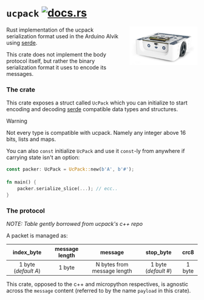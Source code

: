 # `ucpack` [![docs.rs](https://img.shields.io/docsrs/ucpack?style=flat&label=docs.rs&color=%23B7410E)](https://docs.rs/ucpack)

<div align="right" style="display: block; float: right; margin-left: 20px;">
    <img style="width: 180px" align="right" src="./assets/alvik.webp" onerror="this.src='../../../assets/alvik.webp'" />
</div>

Rust implementation of the ucpack serialization format used in the Arduino Alvik using [serde](https://docs.rs/serde).

This crate does not implement the body protocol itself, but rather the binary serialization format it uses
to encode its messages.

### The crate

This crate exposes a struct called `UcPack` which you can initialize to start encoding and decoding [serde](https://docs.rs/serde)
compatible data types and structures.

> [!WARNING]
> Not every type is compatible with ucpack. Namely any integer above 16 bits, lists and maps.

You can also `const` initialize `UcPack` and use it `const`-ly from anywhere if carrying state
isn't an option:
```rust
const packer: UcPack = UcPack::new(b'A', b'#');

fn main() {
    packer.serialize_slice(...); // ecc..
}
```

### The protocol
_NOTE: Table gently borrowed from ucpack's c++ repo_

A packet is managed as:

| index_byte           | message length | message                     | stop_byte            | crc8   |
|:--------------------:|:--------------:|:---------------------------:|:--------------------:|:------:|
| 1 byte (_default A_) | 1 byte         | N bytes from message length | 1 byte (_default #_) | 1 byte |

This crate, opposed to the c++ and micropython respectives, is agnostic
across the `message` content (referred to by the name `payload` in this crate).
